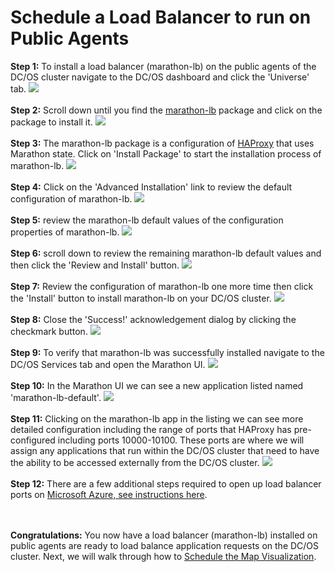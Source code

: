 # Schedule a Load Balancer to run on Public Agents

<b>Step 1:</b> To install a load balancer (marathon-lb) on the public agents of the DC/OS cluster navigate to the DC/OS dashboard and click the 'Universe' tab.
<img src="../images/05-marathon-lb-setup/marathon-lb-01.png"/><br>
<br><b>Step 2:</b> Scroll down until you find the <a href="https://github.com/mesosphere/marathon-lb">marathon-lb</a> package and click on the package to install it.
<img src="../images/05-marathon-lb-setup/marathon-lb-02.png"/><br>
<br><b>Step 3:</b> The marathon-lb package is a configuration of <a href="http://www.haproxy.org/">HAProxy</a> that uses Marathon state.  Click on 'Install Package' to start the installation process of marathon-lb.
<img src="../images/05-marathon-lb-setup/marathon-lb-03.png"/><br>
<br><b>Step 4:</b> Click on the 'Advanced Installation' link to review the default configuration of marathon-lb.
<img src="../images/05-marathon-lb-setup/marathon-lb-04.png"/><br>
<br><b>Step 5:</b> review the marathon-lb default values of the configuration properties of marathon-lb.
<img src="../images/05-marathon-lb-setup/marathon-lb-05.png"/><br>
<br><b>Step 6:</b> scroll down to review the remaining marathon-lb default values and then click the 'Review and Install' button.
<img src="../images/05-marathon-lb-setup/marathon-lb-06.png"/><br>
<br><b>Step 7:</b> Review the configuration of marathon-lb one more time then click the 'Install' button to install marathon-lb on your DC/OS cluster.
<img src="../images/05-marathon-lb-setup/marathon-lb-07.png"/><br>
<br><b>Step 8:</b> Close the 'Success!' acknowledgement dialog by clicking the checkmark button.
<img src="../images/05-marathon-lb-setup/marathon-lb-08.png"/><br>
<br><b>Step 9:</b> To verify that marathon-lb was successfully installed navigate to the DC/OS Services tab and open the Marathon UI.
<img src="../images/05-marathon-lb-setup/marathon-lb-09.png"/><br>
<br><b>Step 10:</b> In the Marathon UI we can see a new application listed named 'marathon-lb-default'.
<img src="../images/05-marathon-lb-setup/marathon-lb-10.png"/><br>
<br><b>Step 11:</b> Clicking on the marathon-lb app in the listing we can see more detailed configuration including the range of ports that HAProxy has pre-configured including ports 10000-10100.  These ports are where we will assign any applications that run within the DC/OS cluster that need to have the ability to be accessed externally from the DC/OS cluster.
<img src="../images/05-marathon-lb-setup/marathon-lb-11.png"/><br>
<br><b>Step 12:</b> There are a few additional steps required to open up load balancer ports on <a href="ports-setup.md">Microsoft Azure, see instructions here</a>.

<br><br><b>Congratulations:</b> You now have a load balancer (marathon-lb) installed on public agents are ready to load balance application requests on the DC/OS cluster.  Next, we will walk through how to <a href="map-setup.md">Schedule the Map Visualization</a>.



